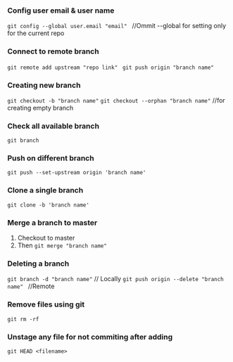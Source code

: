 ### Config user email & user name
`git config --global user.email "email" ` //Ommit --global for setting only for the current repo

### Connect to remote branch
`git remote add upstream "repo link" ` 
`git push origin "branch name"`

### Creating new branch 
`git checkout -b "branch name"`
`git checkout --orphan "branch name"`  //for creating empty branch

### Check all available branch 
`git branch `

### Push on different branch
`git push --set-upstream origin 'branch name'`

### Clone a single branch
`git clone -b 'branch name'` 

### Merge a branch to master
1. Checkout to master
2. Then `git merge "branch name"`

### Deleting a branch 
`git branch -d "branch name"`  // Locally
`git push origin --delete "branch name" `  //Remote

### Remove files using git
`git rm -rf `


### Unstage any file for not commiting after adding
`git HEAD <filename> `
